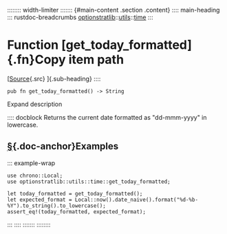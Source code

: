 :::::::: width-limiter
::::::: {#main-content .section .content}
:::: main-heading
::: rustdoc-breadcrumbs
[optionstratlib](../../index.html)::[utils](../index.html)::[time](index.html)
:::

# Function [get_today_formatted]{.fn}Copy item path

[[Source](../../../src/optionstratlib/utils/time.rs.html#259-262){.src}
]{.sub-heading}
::::

``` {.rust .item-decl}
pub fn get_today_formatted() -> String
```

Expand description

:::: docblock
Returns the current date formatted as "dd-mmm-yyyy" in lowercase.

## [§](#examples){.doc-anchor}Examples

::: example-wrap
``` {.rust .rust-example-rendered}
use chrono::Local;
use optionstratlib::utils::time::get_today_formatted;

let today_formatted = get_today_formatted();
let expected_format = Local::now().date_naive().format("%d-%b-%Y").to_string().to_lowercase();
assert_eq!(today_formatted, expected_format);
```
:::
::::
:::::::
::::::::

